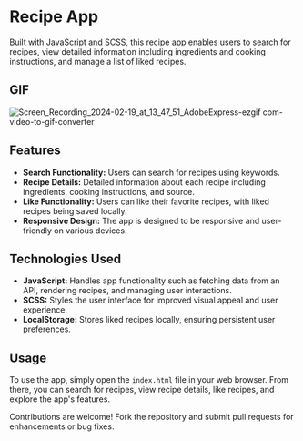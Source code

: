 # Recipe App

Built with JavaScript and SCSS, this recipe app enables users to search for recipes, view detailed information including ingredients and cooking instructions, and manage a list of liked recipes.

## GIF

![Screen_Recording_2024-02-19_at_13_47_51_AdobeExpress-ezgif com-video-to-gif-converter](https://github.com/tubayapa/Recipe-App-with-JS-SCSS/assets/147662888/95ea08c1-e9df-42f6-90e7-628152761a06)


## Features

- **Search Functionality:** Users can search for recipes using keywords.
- **Recipe Details:** Detailed information about each recipe including ingredients, cooking instructions, and source.
- **Like Functionality:** Users can like their favorite recipes, with liked recipes being saved locally.
- **Responsive Design:** The app is designed to be responsive and user-friendly on various devices.

## Technologies Used

- **JavaScript:** Handles app functionality such as fetching data from an API, rendering recipes, and managing user interactions.
- **SCSS:** Styles the user interface for improved visual appeal and user experience.
- **LocalStorage:** Stores liked recipes locally, ensuring persistent user preferences.

## Usage

To use the app, simply open the `index.html` file in your web browser. From there, you can search for recipes, view recipe details, like recipes, and explore the app's features.

Contributions are welcome! Fork the repository and submit pull requests for enhancements or bug fixes.

